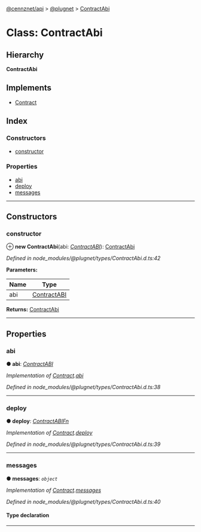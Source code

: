 [@cennznet/api](../README.md) > [@plugnet](../modules/_plugnet.md) > [ContractAbi](../classes/_plugnet.contractabi.md)

# Class: ContractAbi

## Hierarchy

**ContractAbi**

## Implements

* [Contract](../interfaces/_plugnet.contract.md)

## Index

### Constructors

* [constructor](_plugnet.contractabi.md#constructor)

### Properties

* [abi](_plugnet.contractabi.md#abi)
* [deploy](_plugnet.contractabi.md#deploy)
* [messages](_plugnet.contractabi.md#messages)

---

## Constructors

<a id="constructor"></a>

###  constructor

⊕ **new ContractAbi**(abi: *[ContractABI](../modules/_plugnet.md#contractabi-1)*): [ContractAbi](_plugnet.contractabi.md)

*Defined in node_modules/@plugnet/types/ContractAbi.d.ts:42*

**Parameters:**

| Name | Type |
| ------ | ------ |
| abi | [ContractABI](../modules/_plugnet.md#contractabi-1) |

**Returns:** [ContractAbi](_plugnet.contractabi.md)

___

## Properties

<a id="abi"></a>

###  abi

**● abi**: *[ContractABI](../modules/_plugnet.md#contractabi-1)*

*Implementation of [Contract](../interfaces/_plugnet.contract.md).[abi](../interfaces/_plugnet.contract.md#abi)*

*Defined in node_modules/@plugnet/types/ContractAbi.d.ts:38*

___
<a id="deploy"></a>

###  deploy

**● deploy**: *[ContractABIFn](../interfaces/_plugnet.contractabifn.md)*

*Implementation of [Contract](../interfaces/_plugnet.contract.md).[deploy](../interfaces/_plugnet.contract.md#deploy)*

*Defined in node_modules/@plugnet/types/ContractAbi.d.ts:39*

___
<a id="messages"></a>

###  messages

**● messages**: *`object`*

*Implementation of [Contract](../interfaces/_plugnet.contract.md).[messages](../interfaces/_plugnet.contract.md#messages)*

*Defined in node_modules/@plugnet/types/ContractAbi.d.ts:40*

#### Type declaration

[index: `string`]: [ContractABIFn](../interfaces/_plugnet.contractabifn.md)

___

